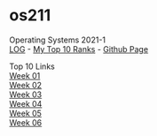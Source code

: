 # os211
Operating Systems 2021-1<br>
[LOG](https://hanifahaputri.github.io/os211/TXT/mylog.txt) - [My Top 10 Ranks](https://hanifahaputri.github.io/os211/TXT/myrank.txt) - [Github Page](https://github.com/hanifahaputri/os211)<br> 

Top 10 Links <br>
[Week 01](https://hanifahaputri.github.io/os211/W01/)<br>
[Week 02](https://hanifahaputri.github.io/os211/W02/)<br>
[Week 03](https://hanifahaputri.github.io/os211/W03/)<br>
[Week 04](https://hanifahaputri.github.io/os211/W04/)<br>
[Week 05](https://hanifahaputri.github.io/os211/W05/)<br>
[Week 06](https://hanifahaputri.github.io/os211/W06/)<br>
